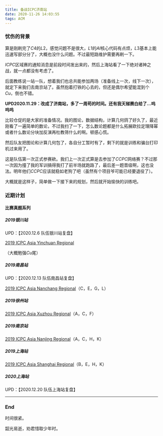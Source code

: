 ```yaml
---
title: 备战ICPC济南站
date: 2020-11-26 14:03:55
tags: ACM
---
```


### 忧伤的背景

算是刚刷完了$C4$的$L2$，感觉问题不是很大，$L1$的$AI$核心代码有点烦，$L3$基本上能迅速写部分分了，大概也没什么问题。不过最短路维护需要再刷一下。<!-- more -->

$ICPC$区域赛的通知消息是前段时间发出来的，然后上海站看了一下绝对诸神之战，就一点都没有考虑了。

后面教练说一站一队，想着我们也总共能参加两场（准备线上一次，线下一次），就定下来我们去南京站了。虽然抱着打铁的心去的，但还是偶尔希望能混到个$Cu$，倒也不错。

**UPD2020.11.29：改成了济南站，多了一周苟的时间。还有我天梯赛白给了...呜呜呜**

比较仓促的是大家的准备情况。我的图论，数据结构，计算几何鸽了好久了，最近刚看了一遍简单的数论，不过我扫了一下，怎么数论题都是什么拓展欧拉定理降幂或者什么数论分块加反演再杜教筛什么的啊。顿感心慌。

然后队友把图论和计算几何包了，各自分工暂时有了，剩下的就是训练和骗台打印机过来用了。

这是队伍第一次正式参赛欸。我们上一次正式算是去参加了$CCPC$网络赛？不过那一次因为撞了我的军训搞得我打了前半场就跑路了，最后差一题晋级啊，这也没法。明年他们$CCPC$应该就稳如老狗了吧（虽然有个项目爷可能已经要退役了）。

大概就是这样子，简单做一下接下来的规划，然后就开始愉快的训练吧。

### 近期计划

#### 比赛真题系列

##### 2019银川站

UPD：【2020.12.6    队伍银川站复盘】

[2019 ICPC Asia Yinchuan Regional](https://www.jisuanke.com/contest/5527)

（大概勉强$Cu$尾）

##### 2019南昌站

UPD：【2020.12.13    队伍南昌站复盘】

[2019 ICPC Asia Nanchang Regional](https://www.jisuanke.com/contest/5530)（C，E，G，L）

##### 2019徐州站

[2019 ICPC Asia Xuzhou Regional](https://www.jisuanke.com/contest/5529)（A，C，F）

##### 2019南京站

[2019 ICPC Asia Nanjing Regional](https://www.jisuanke.com/contest/5528)（A，C，H，K）

##### 2019上海站

[2019 ICPC Asia Shanghai Regional](https://ac.nowcoder.com/acm/contest/4370)（B，E，H，K）

##### 2020上海站

UPD：【2020.12.20    队伍上海站复盘】

---

### End

时间很紧。

韶光易逝，劝君惜取少年时。